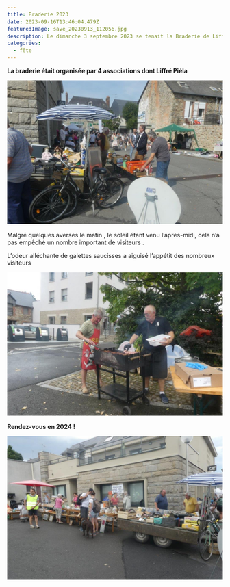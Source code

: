 ```yaml
---
title: Braderie 2023
date: 2023-09-16T13:46:04.479Z
featuredImage: save_20230913_112056.jpg
description: Le dimanche 3 septembre 2023 se tenait la Braderie de Liffré.
categories:
  - fête
---
```

**La braderie était organisée par 4 associations dont Liffré Piéla**

![](p1000675.jpg)



Malgré quelques averses le matin , le soleil étant venu l’après-midi, cela n’a pas empêché un nombre important de visiteurs .

L’odeur alléchante de galettes saucisses a aiguisé l’appétit des nombreux visiteurs

![](p1000672.jpg)

**Rendez-vous en 2024 !**

![](p1000673.jpg)